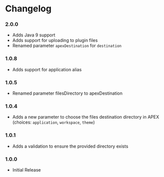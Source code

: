 # Changelog
### 2.0.0
- Adds Java 9 support
- Adds support for uploading to plugin files
- Renamed parameter `apexDestination` for `destination`

### 1.0.8
- Adds support for application alias

### 1.0.5
- Renamed parameter filesDirectory to apexDestination

### 1.0.4
- Adds a new parameter to choose the files destination directory in APEX (choices: `application`, `workspace`, `theme`)

### 1.0.1
- Adds a validation to ensure the provided directory exists

### 1.0.0
- Initial Release
